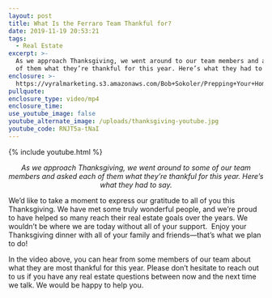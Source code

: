 ```yaml
---
layout: post
title: What Is the Ferraro Team Thankful for?
date: 2019-11-19 20:53:21
tags:
  - Real Estate
excerpt: >-
  As we approach Thanksgiving, we went around to our team members and asked each
  of them what they’re thankful for this year. Here’s what they had to say.
enclosure: >-
  https://vyralmarketing.s3.amazonaws.com/Bob+Sokoler/Prepping+Your+Home+for+Winter+on+a+Budget.mp4
pullquote:
enclosure_type: video/mp4
enclosure_time:
use_youtube_image: false
youtube_alternate_image: /uploads/thanksgiving-youtube.jpg
youtube_code: RNJT5a-tNaI
---
```


{% include youtube.html %}

<p style="text-align:center;"><em>As we approach Thanksgiving, we went around to some of our team members and asked each of them what they’re thankful for this year. Here’s what they had to say.</em></p>

We’d like to take a moment to express our gratitude to all of you this Thanksgiving. We have met some truly wonderful people, and we’re proud to have helped so many reach their real estate goals over the years. We wouldn’t be where we are today without all of your support.&nbsp; Enjoy your Thanksgiving dinner with all of your family and friends—that’s what we plan to do!

In the video above, you can hear from some members of our team about what they are most thankful for this year. Please don’t hesitate to reach out to us if you have any real estate questions between now and the next time we talk. We would be happy to help you.

